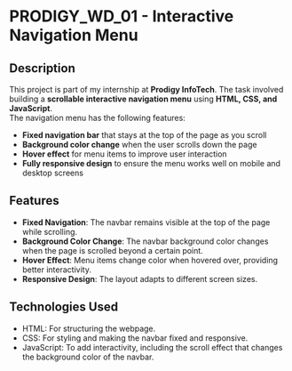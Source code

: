 # PRODIGY_WD_01 - Interactive Navigation Menu

## Description

This project is part of my internship at **Prodigy InfoTech**. The task involved building a **scrollable interactive navigation menu** using **HTML, CSS, and JavaScript**.  
The navigation menu has the following features:
- **Fixed navigation bar** that stays at the top of the page as you scroll
- **Background color change** when the user scrolls down the page
- **Hover effect** for menu items to improve user interaction
- **Fully responsive design** to ensure the menu works well on mobile and desktop screens

## Features

- **Fixed Navigation**: The navbar remains visible at the top of the page while scrolling.
- **Background Color Change**: The navbar background color changes when the page is scrolled beyond a certain point.
- **Hover Effect**: Menu items change color when hovered over, providing better interactivity.
- **Responsive Design**: The layout adapts to different screen sizes.

## Technologies Used
- HTML: For structuring the webpage.
- CSS: For styling and making the navbar fixed and responsive.
- JavaScript: To add interactivity, including the scroll effect that changes the background color of the navbar.
